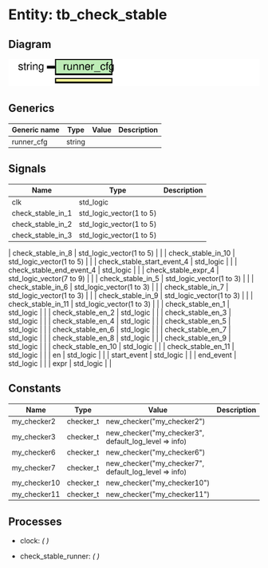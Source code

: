 # Entity: tb_check_stable
## Diagram
![Diagram](tb_check_stable.svg "Diagram")
## Generics
| Generic name | Type   | Value | Description |
| ------------ | ------ | ----- | ----------- |
| runner_cfg   | string |       |             |
## Signals
| Name                       | Type                     | Description |
| -------------------------- | ------------------------ | ----------- |
| clk                        | std_logic                |             |
| check_stable_in_1          | std_logic_vector(1 to 5) |             |
|  check_stable_in_2         | std_logic_vector(1 to 5) |             |
|  check_stable_in_3         | std_logic_vector(1 to 5) |             |
| 
    check_stable_in_8     | std_logic_vector(1 to 5) |             |
|  check_stable_in_10        | std_logic_vector(1 to 5) |             |
| check_stable_start_event_4 | std_logic                |             |
| check_stable_end_event_4   | std_logic                |             |
| check_stable_expr_4        | std_logic_vector(7 to 9) |             |
| check_stable_in_5          | std_logic_vector(1 to 3) |             |
|  check_stable_in_6         | std_logic_vector(1 to 3) |             |
|  check_stable_in_7         | std_logic_vector(1 to 3) |             |
|  check_stable_in_9         | std_logic_vector(1 to 3) |             |
| 
    check_stable_in_11    | std_logic_vector(1 to 3) |             |
| check_stable_en_1          | std_logic                |             |
|  check_stable_en_2         | std_logic                |             |
|  check_stable_en_3         | std_logic                |             |
|  check_stable_en_4         | std_logic                |             |
| check_stable_en_5          | std_logic                |             |
|  check_stable_en_6         | std_logic                |             |
|  check_stable_en_7         | std_logic                |             |
|  check_stable_en_8         | std_logic                |             |
| check_stable_en_9          | std_logic                |             |
|  check_stable_en_10        | std_logic                |             |
|  check_stable_en_11        | std_logic                |             |
| en                         | std_logic                |             |
|  start_event               | std_logic                |             |
|  end_event                 | std_logic                |             |
|  expr                      | std_logic                |             |
## Constants
| Name         | Type      | Value                                                  | Description |
| ------------ | --------- | ------------------------------------------------------ | ----------- |
| my_checker2  | checker_t |  new_checker("my_checker2")                            |             |
| my_checker3  | checker_t |  new_checker("my_checker3", default_log_level => info) |             |
| my_checker6  | checker_t |  new_checker("my_checker6")                            |             |
| my_checker7  | checker_t |  new_checker("my_checker7", default_log_level => info) |             |
| my_checker10 | checker_t |  new_checker("my_checker10")                           |             |
| my_checker11 | checker_t |  new_checker("my_checker11")                           |             |
## Processes
- clock: _(  )_

- check_stable_runner: _(  )_

